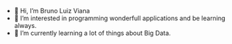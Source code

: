 - 👋 Hi, I’m Bruno Luiz Viana
- 👀 I’m interested in programming wonderfull applications and be learning always.
- 🌱 I’m currently learning a lot of things about Big Data.

<!---
Bruno-MELI/Bruno-MELI is a ✨ special ✨ repository because its `README.md` (this file) appears on your GitHub profile.
You can click the Preview link to take a look at your changes.
--->
